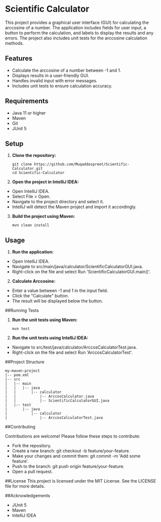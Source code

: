 # Scientific Calculator

This project provides a graphical user interface (GUI) for calculating the arccosine of a number. The application includes fields for user input, a button to perform the calculation, and labels to display the results and any errors. The project also includes unit tests for the arccosine calculation methods.

## Features

- Calculate the arccosine of a number between -1 and 1.
- Displays results in a user-friendly GUI.
- Handles invalid input with error messages.
- Includes unit tests to ensure calculation accuracy.

## Requirements

- Java 11 or higher
- Maven
- Git
- JUnit 5

## Setup

1. **Clone the repository:**

   ```
   git clone https://github.com/Muqaddaspreet/Scientific-Calculator.git
   cd Scientific-Calculator
   
2. **Open the project in IntelliJ IDEA:**

- Open IntelliJ IDEA.
- Select File > Open.
- Navigate to the project directory and select it.
- IntelliJ will detect the Maven project and import it accordingly.

3. **Build the project using Maven:**

   ```
   mvn clean install

## Usage

1. **Run the application:**

- Open IntelliJ IDEA.
- Navigate to src/main/java/calculator/ScientificCalculatorGUI.java.
- Right-click on the file and select Run 'ScientificCalculatorGUI.main()'.
   
2. **Calculate Arccosine:**

- Enter a value between -1 and 1 in the input field.
- Click the "Calculate" button.
- The result will be displayed below the button.

##Running Tests

1. **Run the unit tests using Maven:**

   ```
   mvn test

2. **Run the unit tests using IntelliJ IDEA:**

- Navigate to src/test/java/calculator/ArccosCalculatorTest.java.
- Right-click on the file and select Run 'ArccosCalculatorTest'.

##Project Structure

   ```
   my-maven-project
   |-- pom.xml
   |-- src
   |   |-- main
   |   |   |-- java
   |   |       |-- calculator
   |   |           |-- ArccosCalculator.java
   |   |           |-- ScientificCalculatorGUI.java
   |   |-- test
   |       |-- java
   |           |-- calculator
   |               |-- ArccosCalculatorTest.java
   ```
 
##Contributing

Contributions are welcome! Please follow these steps to contribute:

- Fork the repository.
- Create a new branch: git checkout -b feature/your-feature.
- Make your changes and commit them: git commit -m 'Add some feature'.
- Push to the branch: git push origin feature/your-feature.
- Open a pull request.

##License
This project is licensed under the MIT License. See the LICENSE file for more details.

##Acknowledgements
- JUnit 5
- Maven
- IntelliJ IDEA
